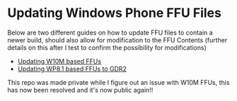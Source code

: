 # Updating Windows Phone FFU Files

Below are two different guides on how to update FFU files to contain a newer build, should also allow for modification to the FFU Contents (further details on this after I test to confirm the possibility for modifications)

- [Updating W10M based FFUs](https://github.com/Empyreal96/Updating-WP-FFUs-Guide/blob/main/W10M_FFUs.md)
- [Updating WP8.1 based FFUs to GDR2](https://github.com/Empyreal96/Updating-WP-FFUs-Guide/blob/main/WP8.1_FFUs.md)

This repo was made private while I figure out an issue with W10M FFUs, this has now been resolved and it's now public again!!
